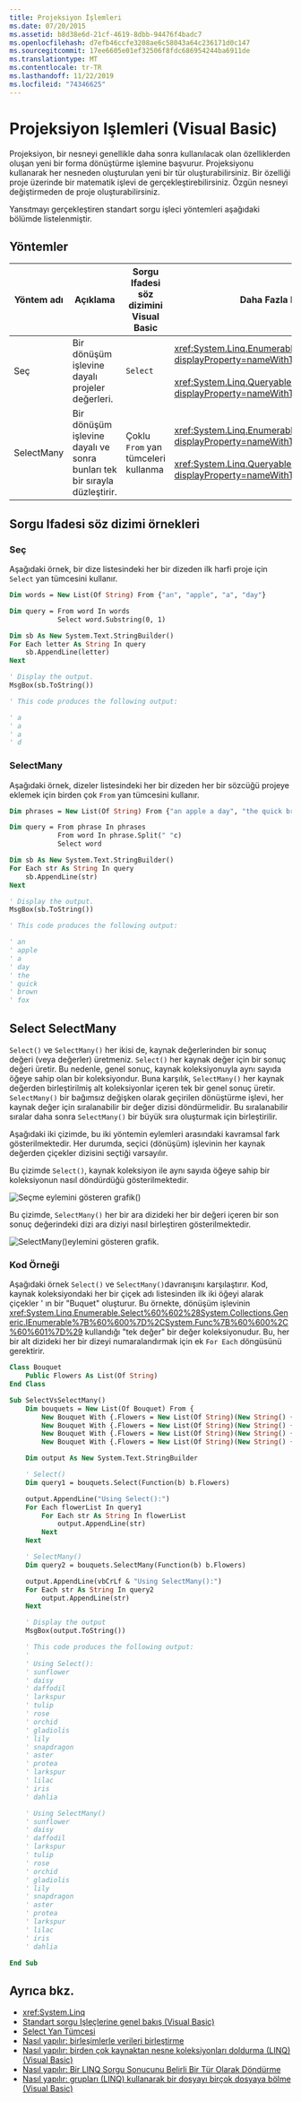 ```yaml
---
title: Projeksiyon İşlemleri
ms.date: 07/20/2015
ms.assetid: b8d38e6d-21cf-4619-8dbb-94476f4badc7
ms.openlocfilehash: d7efb46ccfe3208ae6c58043a64c236171d0c147
ms.sourcegitcommit: 17ee6605e01ef32506f8fdc686954244ba6911de
ms.translationtype: MT
ms.contentlocale: tr-TR
ms.lasthandoff: 11/22/2019
ms.locfileid: "74346625"
---
```

# <a name="projection-operations-visual-basic"></a>Projeksiyon Işlemleri (Visual Basic)

Projeksiyon, bir nesneyi genellikle daha sonra kullanılacak olan özelliklerden oluşan yeni bir forma dönüştürme işlemine başvurur. Projeksiyonu kullanarak her nesneden oluşturulan yeni bir tür oluşturabilirsiniz. Bir özelliği proje üzerinde bir matematik işlevi de gerçekleştirebilirsiniz. Özgün nesneyi değiştirmeden de proje oluşturabilirsiniz.

Yansıtmayı gerçekleştiren standart sorgu işleci yöntemleri aşağıdaki bölümde listelenmiştir.

## <a name="methods"></a>Yöntemler

|Yöntem adı|Açıklama|Sorgu Ifadesi söz dizimini Visual Basic|Daha Fazla Bilgi|
|-----------------|-----------------|------------------------------------------|----------------------|
|Seç|Bir dönüşüm işlevine dayalı projeler değerleri.|`Select`|<xref:System.Linq.Enumerable.Select%2A?displayProperty=nameWithType><br /><br /> <xref:System.Linq.Queryable.Select%2A?displayProperty=nameWithType>|
|SelectMany|Bir dönüşüm işlevine dayalı ve sonra bunları tek bir sırayla düzleştirir.|Çoklu `From` yan tümceleri kullanma|<xref:System.Linq.Enumerable.SelectMany%2A?displayProperty=nameWithType><br /><br /> <xref:System.Linq.Queryable.SelectMany%2A?displayProperty=nameWithType>|

## <a name="query-expression-syntax-examples"></a>Sorgu Ifadesi söz dizimi örnekleri

### <a name="select"></a>Seç

Aşağıdaki örnek, bir dize listesindeki her bir dizeden ilk harfi proje için `Select` yan tümcesini kullanır.

```vb
Dim words = New List(Of String) From {"an", "apple", "a", "day"}

Dim query = From word In words
            Select word.Substring(0, 1)

Dim sb As New System.Text.StringBuilder()
For Each letter As String In query
    sb.AppendLine(letter)
Next

' Display the output.
MsgBox(sb.ToString())

' This code produces the following output:

' a
' a
' a
' d
```

### <a name="selectmany"></a>SelectMany

Aşağıdaki örnek, dizeler listesindeki her bir dizeden her bir sözcüğü projeye eklemek için birden çok `From` yan tümcesini kullanır.

```vb
Dim phrases = New List(Of String) From {"an apple a day", "the quick brown fox"}

Dim query = From phrase In phrases
            From word In phrase.Split(" "c)
            Select word

Dim sb As New System.Text.StringBuilder()
For Each str As String In query
    sb.AppendLine(str)
Next

' Display the output.
MsgBox(sb.ToString())

' This code produces the following output:

' an
' apple
' a
' day
' the
' quick
' brown
' fox
```

## <a name="select-versus-selectmany"></a>Select SelectMany

`Select()` ve `SelectMany()` her ikisi de, kaynak değerlerinden bir sonuç değeri (veya değerler) üretmeniz. `Select()` her kaynak değer için bir sonuç değeri üretir. Bu nedenle, genel sonuç, kaynak koleksiyonuyla aynı sayıda öğeye sahip olan bir koleksiyondur. Buna karşılık, `SelectMany()` her kaynak değerden birleştirilmiş alt koleksiyonlar içeren tek bir genel sonuç üretir. `SelectMany()` bir bağımsız değişken olarak geçirilen dönüştürme işlevi, her kaynak değer için sıralanabilir bir değer dizisi döndürmelidir. Bu sıralanabilir sıralar daha sonra `SelectMany()` bir büyük sıra oluşturmak için birleştirilir.

Aşağıdaki iki çizimde, bu iki yöntemin eylemleri arasındaki kavramsal fark gösterilmektedir. Her durumda, seçici (dönüşüm) işlevinin her kaynak değerden çiçekler dizisini seçtiği varsayılır.

Bu çizimde `Select()`, kaynak koleksiyon ile aynı sayıda öğeye sahip bir koleksiyonun nasıl döndürdüğü gösterilmektedir.

![Seçme eylemini gösteren grafik&#40;&#41;](./media/projection-operations/select-action-graphic.png)

Bu çizimde, `SelectMany()` her bir ara dizideki her bir değeri içeren bir son sonuç değerindeki dizi ara diziyi nasıl birleştiren gösterilmektedir.

![SelectMany&#40;&#41;eylemini gösteren grafik.](./media/projection-operations/select-many-action-graphic.png )

### <a name="code-example"></a>Kod Örneği

Aşağıdaki örnek `Select()` ve `SelectMany()`davranışını karşılaştırır. Kod, kaynak koleksiyondaki her bir çiçek adı listesinden ilk iki öğeyi alarak çiçekler ' ın bir "Buquet" oluşturur. Bu örnekte, dönüşüm işlevinin <xref:System.Linq.Enumerable.Select%60%602%28System.Collections.Generic.IEnumerable%7B%60%600%7D%2CSystem.Func%7B%60%600%2C%60%601%7D%29> kullandığı "tek değer" bir değer koleksiyonudur. Bu, her bir alt dizideki her bir dizeyi numaralandırmak için ek `For Each` döngüsünü gerektirir.

```vb
Class Bouquet
    Public Flowers As List(Of String)
End Class

Sub SelectVsSelectMany()
    Dim bouquets = New List(Of Bouquet) From {
        New Bouquet With {.Flowers = New List(Of String)(New String() {"sunflower", "daisy", "daffodil", "larkspur"})},
        New Bouquet With {.Flowers = New List(Of String)(New String() {"tulip", "rose", "orchid"})},
        New Bouquet With {.Flowers = New List(Of String)(New String() {"gladiolis", "lily", "snapdragon", "aster", "protea"})},
        New Bouquet With {.Flowers = New List(Of String)(New String() {"larkspur", "lilac", "iris", "dahlia"})}}

    Dim output As New System.Text.StringBuilder

    ' Select()
    Dim query1 = bouquets.Select(Function(b) b.Flowers)

    output.AppendLine("Using Select():")
    For Each flowerList In query1
        For Each str As String In flowerList
            output.AppendLine(str)
        Next
    Next

    ' SelectMany()
    Dim query2 = bouquets.SelectMany(Function(b) b.Flowers)

    output.AppendLine(vbCrLf & "Using SelectMany():")
    For Each str As String In query2
        output.AppendLine(str)
    Next

    ' Display the output
    MsgBox(output.ToString())

    ' This code produces the following output:
    '
    ' Using Select():
    ' sunflower
    ' daisy
    ' daffodil
    ' larkspur
    ' tulip
    ' rose
    ' orchid
    ' gladiolis
    ' lily
    ' snapdragon
    ' aster
    ' protea
    ' larkspur
    ' lilac
    ' iris
    ' dahlia

    ' Using SelectMany()
    ' sunflower
    ' daisy
    ' daffodil
    ' larkspur
    ' tulip
    ' rose
    ' orchid
    ' gladiolis
    ' lily
    ' snapdragon
    ' aster
    ' protea
    ' larkspur
    ' lilac
    ' iris
    ' dahlia

End Sub
```

## <a name="see-also"></a>Ayrıca bkz.

- <xref:System.Linq>
- [Standart sorgu Işleçlerine genel bakış (Visual Basic)](../../../../visual-basic/programming-guide/concepts/linq/standard-query-operators-overview.md)
- [Select Yan Tümcesi](../../../../visual-basic/language-reference/queries/select-clause.md)
- [Nasıl yapılır: birleşimlerle verileri birleştirme](../../../../visual-basic/programming-guide/language-features/linq/how-to-combine-data-with-linq-by-using-joins.md)
- [Nasıl yapılır: birden çok kaynaktan nesne koleksiyonları doldurma (LINQ) (Visual Basic)](../../../../visual-basic/programming-guide/concepts/linq/how-to-populate-object-collections-from-multiple-sources-linq.md)
- [Nasıl yapılır: Bir LINQ Sorgu Sonucunu Belirli Bir Tür Olarak Döndürme](../../../../visual-basic/programming-guide/language-features/linq/how-to-return-a-linq-query-result-as-a-specific-type.md)
- [Nasıl yapılır: grupları (LINQ) kullanarak bir dosyayı birçok dosyaya bölme (Visual Basic)](../../../../visual-basic/programming-guide/concepts/linq/how-to-split-a-file-into-many-files-by-using-groups-linq.md)
